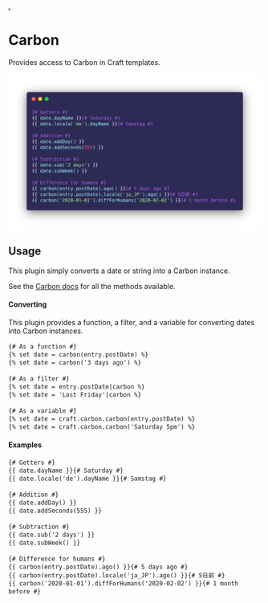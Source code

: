 <img src="src/icon.svg" alt="Icon" width="4rem">

# Carbon

Provides access to Carbon in Craft templates.

<img src="screenshot.png?2" alt="Screenshot">

## Usage

This plugin simply converts a date or string into a Carbon instance.

See the [Carbon docs](https://carbon.nesbot.com/docs/) for all the methods available.

#### Converting

This plugin provides a function, a filter, and a variable for converting dates into Carbon instances.

```twig
{# As a function #}
{% set date = carbon(entry.postDate) %}
{% set date = carbon('3 days ago') %}

{# As a filter #}
{% set date = entry.postDate|carbon %}
{% set date = 'Last Friday'|carbon %}

{# As a variable #}
{% set date = craft.carbon.carbon(entry.postDate) %}
{% set date = craft.carbon.carbon('Saturday 5pm') %}
```

#### Examples

```twig
{# Getters #}
{{ date.dayName }}{# Saturday #}
{{ date.locale('de').dayName }}{# Samstag #}

{# Addition #}
{{ date.addDay() }}
{{ date.addSeconds(555) }}

{# Subtraction #}
{{ date.sub('2 days') }}
{{ date.subWeek() }}

{# Difference for humans #}
{{ carbon(entry.postDate).ago() }}{# 5 days ago #}
{{ carbon(entry.postDate).locale('ja_JP').ago() }}{# 5日前 #}
{{ carbon('2020-01-01').diffForHumans('2020-02-02') }}{# 1 month before #} 
```
